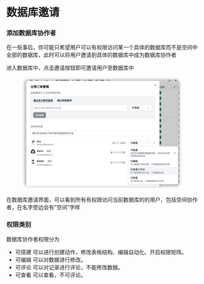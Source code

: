 # 数据库邀请

### 添加数据库协作者

在一些事后，你可能只希望用户可以有权限访问某一个具体的数据库而不是空间中全部的数据库，此时可以将用户邀请到具体的数据库中成为数据库协作者

进入数据库中，点击邀请按钮即可邀请用户至数据库中

<figure><img src="../../.gitbook/assets/image (10).png" alt=""><figcaption></figcaption></figure>

在数据库邀请界面，可以看到所有有权限访问当前数据库的的用户，包括空间协作者，在名字旁边会有“空间”字样

### 权限类别

数据库协作者权限分为

* 可搭建 可以进行创建动作，修改表格结构、编辑自动化、开启权限矩阵。
* 可编辑 可以对数据进行修改。
* 可评论 可以对记录进行评论，不能修改数据。
* 可查看 可以查看，不可评论。

